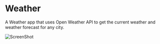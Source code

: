 # Weather
A Weather app that uses Open Weather API to get the current weather and weather forecast for any city.

![ScreenShot](https://raw.github.com/{juanpablofernandez}/{Weather}/{master}/{img.png})
